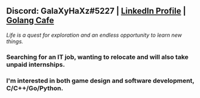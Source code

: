 ## Discord: GalaXyHaXz#5227 | [LinkedIn Profile](https://www.linkedin.com/public-profile/in/andi-seilee-016798204/) | [Golang Cafe](https://golang.cafe/developer/andi-seilee-1611397750)

*Life is a quest for exploration and an endless opportunity to learn new things.*

### Searching for an IT job, wanting to relocate and will also take unpaid internships.
### I'm interested in both game design and software development, C/C++/Go/Python.

<!--
**galaxyhaxz/galaxyhaxz** is a ✨ _special_ ✨ repository because its `README.md` (this file) appears on your GitHub profile.

Here are some ideas to get you started:

- 🔭 I’m currently working on ...
- 🌱 I’m currently learning ...
- 👯 I’m looking to collaborate on ...
- 🤔 I’m looking for help with ...
- 💬 Ask me about ...
- 📫 How to reach me: ...
- 😄 Pronouns: ...
- ⚡ Fun fact: ...
-->
